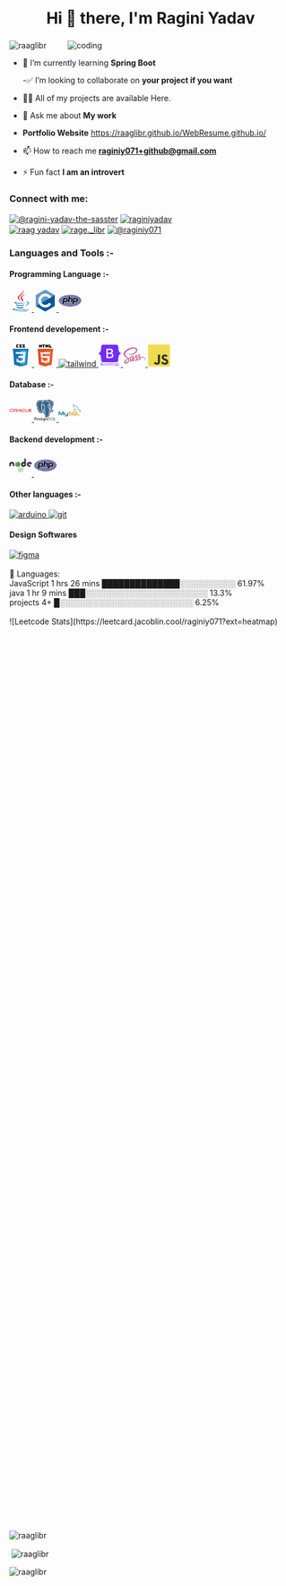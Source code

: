 
 <h1 align="center">Hi 👋 there, I'm Ragini Yadav</h1>
<h3 align="center"></h3>


<img align="right" alt="coding" width="400" src="https://media2.giphy.com/media/hpXdHPfFI5wTABdDx9/giphy.gif?cid=ecf05e47vahe62q8tno52s18xyduh84c191ani9tyjy86jra&ep=v1_gifs_related&rid=giphy.gif&ct=g">


<p align="left"> <img src="https://komarev.com/ghpvc/?username=raaglibr&label=Profile%20views&color=0e75b6&style=flat" alt="raaglibr" /> </p>

- 🌱 I’m currently learning **Spring Boot**

  -✅ I’m looking to collaborate on **your project if you want**

- 👨‍💻 All of my projects are available Here.
  
- 💬 Ask me about **My work**

- **Portfolio Website** https://raaglibr.github.io/WebResume.github.io/

- 📫 How to reach me **raginiy071+github@gmail.com**

<!-- 📄 Know about my experiences email me.  -->

- ⚡ Fun fact **I am an introvert**



<h3 align="left">Connect with me:</h3>
<p align="left">
<a href="https://codepen.io/Ragini-yadav-the-sasster" target="blank"><img align="center" src="https://raw.githubusercontent.com/rahuldkjain/github-profile-readme-generator/master/src/images/icons/Social/codepen.svg" alt="@ragini-yadav-the-sasster" height="30" width="40" /></a>
<a href="https://linkedin.com/in/raginiyadav" target="blank"><img align="center" src="https://raw.githubusercontent.com/rahuldkjain/github-profile-readme-generator/master/src/images/icons/Social/linked-in-alt.svg" alt="raginiyadav" height="30" width="40" /></a><br>
<a href="https://www.facebook.com/profile.php?id=100011731712842" target="blank"><img align="center" src="https://raw.githubusercontent.com/rahuldkjain/github-profile-readme-generator/master/src/images/icons/Social/facebook.svg" alt="raag yadav" height="30" width="40" /></a>
<a href="https://instagram.com/rage._libr" target="blank"><img align="center" src="https://raw.githubusercontent.com/rahuldkjain/github-profile-readme-generator/master/src/images/icons/Social/instagram.svg" alt="rage._libr" height="30" width="40" /></a>
<a href="https://www.hackerrank.com/profile/raginiy071" target="blank"><img align="center" src="https://raw.githubusercontent.com/rahuldkjain/github-profile-readme-generator/master/src/images/icons/Social/hackerrank.svg" alt="@raginiy071" height="30" width="40" /></a>
</p>

<h3 align="left">Languages and Tools :-</h3>
<h4>Programming Language :-</h4>
 <a href="https://www.java.com" target="_blank" rel="noreferrer"> <img src="https://raw.githubusercontent.com/devicons/devicon/master/icons/java/java-original.svg" alt="java" width="40" height="40"/> </a>
 <a href="https://www.cprogramming.com/" target="_blank" rel="noreferrer"> <img src="https://raw.githubusercontent.com/devicons/devicon/master/icons/c/c-original.svg" alt="c" width="40" height="40"/> </a>
 <a href="https://www.php.net" target="_blank" rel="noreferrer"> <img src="https://raw.githubusercontent.com/devicons/devicon/master/icons/php/php-original.svg" alt="php" width="40" height="40"/> </a> 


<h4>Frontend developement :-</h4>
 <a href="https://www.w3schools.com/css/" target="_blank" rel="noreferrer"> <img src="https://raw.githubusercontent.com/devicons/devicon/master/icons/css3/css3-original-wordmark.svg" alt="css3" width="40" height="40"/> </a> 
 <a href="https://www.w3.org/html/" target="_blank" rel="noreferrer"> <img src="https://raw.githubusercontent.com/devicons/devicon/master/icons/html5/html5-original-wordmark.svg" alt="html5" width="40" height="40"/> </a> 
 <a href="https://tailwindcss.com/" target="_blank" rel="noreferrer"> <img src="https://www.vectorlogo.zone/logos/tailwindcss/tailwindcss-icon.svg" alt="tailwind" width="40" height="40"/> </a> 
 <a href="https://getbootstrap.com" target="_blank" rel="noreferrer"> <img src="https://raw.githubusercontent.com/devicons/devicon/master/icons/bootstrap/bootstrap-plain-wordmark.svg" alt="bootstrap" width="40" height="40"/> </a>
 <a href="https://sass-lang.com" target="_blank" rel="noreferrer"> <img src="https://raw.githubusercontent.com/devicons/devicon/master/icons/sass/sass-original.svg" alt="sass" width="40" height="40"/> </a>
  <a href="https://developer.mozilla.org/en-US/docs/Web/JavaScript" target="_blank" rel="noreferrer"> <img src="https://raw.githubusercontent.com/devicons/devicon/master/icons/javascript/javascript-original.svg" alt="javascript" width="40" height="40"/> </a>
<!-- <a href="https://nextjs.org/" target="_blank" rel="noreferrer"> <img src="https://cdn.worldvectorlogo.com/logos/nextjs-2.svg" alt="nextjs" width="40" height="40"/> </a>  -->

 
<h4>Database :-</h4>
<a href="https://www.oracle.com/" target="_blank" rel="noreferrer"> <img src="https://raw.githubusercontent.com/devicons/devicon/master/icons/oracle/oracle-original.svg" alt="oracle" width="40" height="40"/> </a> 
  <a href="https://www.postgresql.org" target="_blank" rel="noreferrer"> <img src="https://raw.githubusercontent.com/devicons/devicon/master/icons/postgresql/postgresql-original-wordmark.svg" alt="postgresql" width="40" height="40"/> </a>
 <a href="https://www.mysql.com/" target="_blank" rel="noreferrer"> <img src="https://raw.githubusercontent.com/devicons/devicon/master/icons/mysql/mysql-original-wordmark.svg" alt="mysql" width="40" height="40"/> </a> 
<!-- <a href="https://www.microsoft.com/en-us/sql-server" target="_blank" rel="noreferrer"> <img src="https://www.svgrepo.com/show/303229/microsoft-sql-server-logo.svg" alt="mssql" width="40" height="40"/> </a>  -->


<h4>Backend development :-</h4>
 <a href="https://nodejs.org" target="_blank" rel="noreferrer"> <img src="https://raw.githubusercontent.com/devicons/devicon/master/icons/nodejs/nodejs-original-wordmark.svg" alt="nodejs" width="40" height="40"/> </a>
 <a href="https://www.php.net" target="_blank" rel="noreferrer"> <img src="https://raw.githubusercontent.com/devicons/devicon/master/icons/php/php-original.svg" alt="php" width="40" height="40"/> </a> 


<h4>Other languages :-</h4>
<p align="left"> <a href="https://www.arduino.cc/" target="_blank" rel="noreferrer"> <img src="https://cdn.worldvectorlogo.com/logos/arduino-1.svg" alt="arduino" width="40" height="40"/> </a> 
 <!--
 <a href="https://www.docker.com/" target="_blank" rel="noreferrer"> <img src="https://raw.githubusercontent.com/devicons/devicon/master/icons/docker/docker-original-wordmark.svg" alt="docker" width="40" height="40"/> </a> 
 -->
 <a href="https://git-scm.com/" target="_blank" rel="noreferrer"> <img src="https://www.vectorlogo.zone/logos/git-scm/git-scm-icon.svg" alt="git" width="40" height="40"/> </a>
 
<h4>Design Softwares</h4>
 <a href="https://www.figma.com/" target="_blank" rel="noreferrer"> <img src="https://www.vectorlogo.zone/logos/figma/figma-icon.svg" alt="figma" width="40" height="40"/> </a> 
<br>


<br>
💬 Languages:<br>
JavaScript                   1 hrs 26 mins       ██████████████░░░░░░░░░░   61.97%  <br>
java                         1 hr 9 mins         ███░░░░░░░░░░░░░░░░░░░░░░   13.3%   <br>
projects                      4+                  █░░░░░░░░░░░░░░░░░░░░░░░░   6.25%  <br>
              
<br>
<div style="height:100rem;">![Leetcode Stats](https://leetcard.jacoblin.cool/raginiy071?ext=heatmap)
</div>
<br>


<p><img align="left" src="https://github-readme-stats.vercel.app/api/top-langs?username=raaglibr&show_icons=true&locale=en&layout=compact" alt="raaglibr" /></p><br>

<p>&nbsp;<img align="center" src="https://github-readme-stats.vercel.app/api?username=raaglibr&show_icons=true&locale=en" alt="raaglibr" /></p>

<p><img align="center" src="https://github-readme-streak-stats.herokuapp.com/?user=raaglibr&" alt="raaglibr" /></p>

